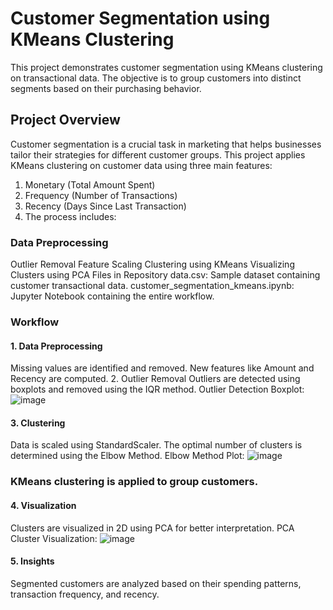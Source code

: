 # Customer Segmentation using KMeans Clustering
This project demonstrates customer segmentation using KMeans clustering on transactional data. The objective is to group customers into distinct segments based on their purchasing behavior.

## Project Overview
Customer segmentation is a crucial task in marketing that helps businesses tailor their strategies for different customer groups. This project applies KMeans clustering on customer data using three main features:

1. Monetary (Total Amount Spent)
2. Frequency (Number of Transactions)
3. Recency (Days Since Last Transaction)
4. The process includes:

### Data Preprocessing
Outlier Removal
Feature Scaling
Clustering using KMeans
Visualizing Clusters using PCA
Files in Repository
data.csv: Sample dataset containing customer transactional data.
customer_segmentation_kmeans.ipynb: Jupyter Notebook containing the entire workflow.

### Workflow
#### 1. Data Preprocessing
Missing values are identified and removed.
New features like Amount and Recency are computed.
2. Outlier Removal
Outliers are detected using boxplots and removed using the IQR method.
Outlier Detection Boxplot:
![image](https://github.com/user-attachments/assets/2f176f9c-3277-4b7c-93cc-ad2ceec9a8b4)


#### 3. Clustering
Data is scaled using StandardScaler.
The optimal number of clusters is determined using the Elbow Method.
Elbow Method Plot:
![image](https://github.com/user-attachments/assets/03d58c5d-3766-4598-8ec2-652d65768e95)


### KMeans clustering is applied to group customers.
#### 4. Visualization
Clusters are visualized in 2D using PCA for better interpretation.
PCA Cluster Visualization:
![image](https://github.com/user-attachments/assets/cccd905b-b757-4adf-8688-ba555ceec079)


#### 5. Insights
Segmented customers are analyzed based on their spending patterns, transaction frequency, and recency.
